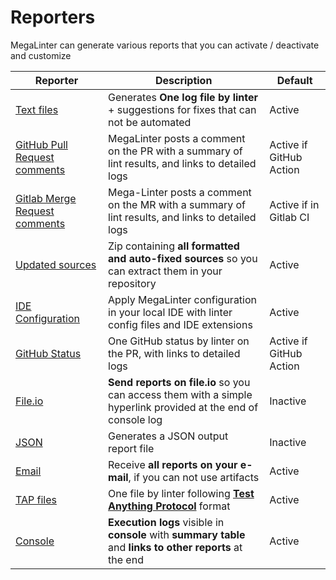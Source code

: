 <!-- markdownlint-disable MD013 -->
<!-- Generated by .automation/build.py, please do not update manually -->
<!-- reporters-section-start -->

# Reporters

MegaLinter can generate various reports that you can activate / deactivate and customize

| Reporter                                                            | Description                                                                                                   | Default                 |
|---------------------------------------------------------------------|---------------------------------------------------------------------------------------------------------------|-------------------------|
| [Text files](reporters/TextReporter.md)                             | Generates **One log file by linter** + suggestions for fixes that can not be automated                        | Active                  |
| [GitHub Pull Request comments](reporters/GitHubCommentReporter.md)  | MegaLinter posts a comment on the PR with a summary of lint results, and links to detailed logs               | Active if GitHub Action |
| [Gitlab Merge Request comments](reporters/GitlabCommentReporter.md) | Mega-Linter posts a comment on the MR with a summary of lint results, and links to detailed logs              | Active if in Gitlab CI  |
| [Updated sources](reporters/UpdatedSourcesReporter.md)              | Zip containing **all formatted and auto-fixed sources** so you can extract them in your repository            | Active                  |
| [IDE Configuration](reporters/ConfigReporter.md)                    | Apply MegaLinter configuration in your local IDE with linter config files and IDE extensions                  | Active                  |
| [GitHub Status](reporters/GitHubStatusReporter.md)                  | One GitHub status by linter on the PR, with links to detailed logs                                            | Active if GitHub Action |
| [File.io](reporters/FileIoReporter.md)                              | **Send reports on file.io** so you can access them with a simple hyperlink provided at the end of console log | Inactive                |
| [JSON](reporters/JsonReporter.md)                                   | Generates a JSON output report file                                                                           | Inactive                |
| [Email](reporters/EmailReporter.md)                                 | Receive **all reports on your e-mail**, if you can not use artifacts                                          | Active                  |
| [TAP files](reporters/TapReporter.md)                               | One file by linter following [**Test Anything Protocol**](https://testanything.org/) format                   | Active                  |
| [Console](reporters/ConsoleReporter.md)                             | **Execution logs** visible in **console** with **summary table** and **links to other reports** at the end    | Active                  |

<!-- reporters-section-end -->
